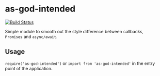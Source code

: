 # as-god-intended
[![Build Status](https://travis-ci.org/arb/as-god-intended.svg?branch=master)](https://travis-ci.org/arb/as-god-intended)


Simple module to smooth out the style difference between callbacks, `Promises` and `async/await`.

## Usage

`require('as-god-intended')` or `import from 'as-god-intended'` in the entry point of the application.
